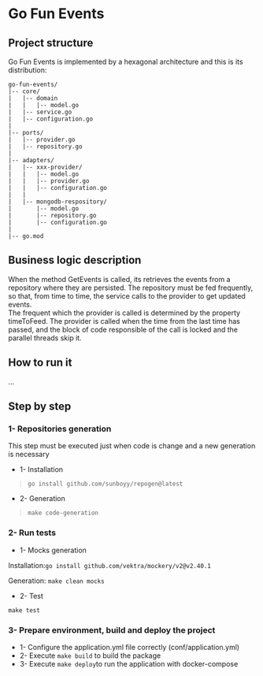 # Go Fun Events

## Project structure
Go Fun Events is implemented by  a hexagonal architecture and this is its distribution:

```
go-fun-events/
|-- core/
|   |-- domain
|   |   |-- model.go
|   |-- service.go
|   |-- configuration.go
|
|-- ports/
|   |-- provider.go
|   |-- repository.go
|
|-- adapters/
|   |-- xxx-provider/
|   |   |-- model.go
|   |   |-- provider.go
|   |   |-- configuration.go
|   |
|   |-- mongodb-respository/
|       |-- model.go
|       |-- repository.go
|       |-- configuration.go
|
|-- go.mod
```
## Business logic description

When the method GetEvents is called, its retrieves the events from a repository where they are persisted. The repository must be fed frequently, so that, from time to time, the service calls to the provider to get updated events.  
The frequent which the provider is called is determined by the property timeToFeed. The provider is called when the time from the last time has passed, and the block of code responsible of the call is locked and the parallel threads skip it.

## How to run it
...
## Step by step
### 1- Repositories generation
This step must be executed just when code is change and a new generation is necessary
- 1- Installation
>`go install github.com/sunboyy/repogen@latest`

- 2- Generation
>`make code-generation`
### 2- Run tests
- 1- Mocks generation

Installation:`go install github.com/vektra/mockery/v2@v2.40.1`

Generation: `make clean mocks`
- 2- Test 

`make test`

### 3- Prepare environment, build and deploy the project
- 1- Configure the application.yml file correctly (conf/application.yml)
- 2- Execute `make build` to build the package
- 3- Execute `make deploy`to run the application with docker-compose

